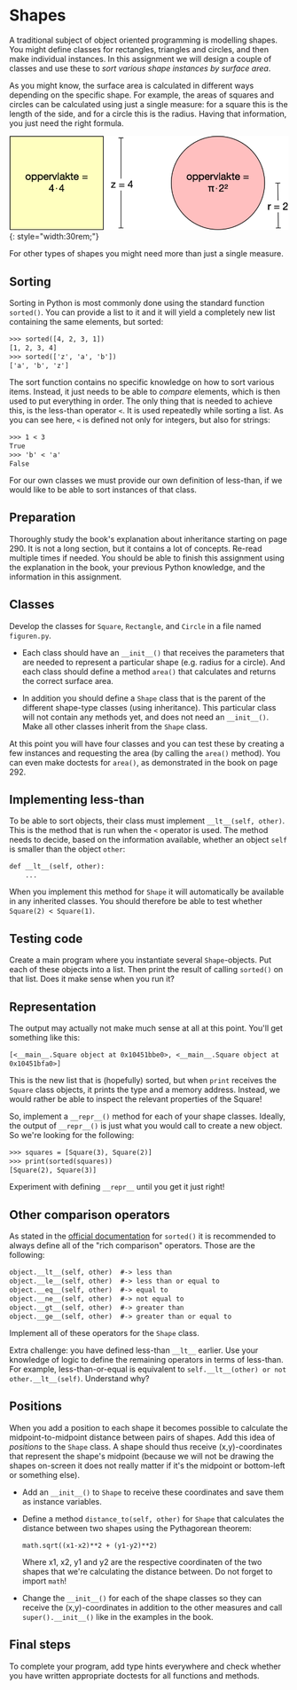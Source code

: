 # Shapes

A traditional subject of object oriented programming is modelling shapes. You might define classes for rectangles, triangles and circles, and then make individual instances. In this assignment we will design a couple of classes and use these to *sort various shape instances by surface area*.

As you might know, the surface area is calculated in different ways depending on the specific shape. For example, the areas of squares and circles can be calculated using just a single measure: for a square this is the length of the side, and for a circle this is the radius. Having that information, you just need the right formula.

![](oppervlaktes.png){: style="width:30rem;"}

For other types of shapes you might need more than just a single measure.

## Sorting

Sorting in Python is most commonly done using the standard function `sorted()`. You can provide a list to it and it will yield a completely new list containing the same elements, but sorted:

    >>> sorted([4, 2, 3, 1])
    [1, 2, 3, 4]
    >>> sorted(['z', 'a', 'b'])
    ['a', 'b', 'z']

The sort function contains no specific knowledge on how to sort various items. Instead, it just needs to be able to *compare* elements, which is then used to put everything in order. The only thing that is needed to achieve this, is the less-than operator `<`. It is used repeatedly while sorting a list. As you can see here, `<` is defined not only for integers, but also for strings:

    >>> 1 < 3
    True
    >>> 'b' < 'a'
    False

For our own classes we must provide our own definition of less-than, if we would like to be able to sort instances of that class.

## Preparation

Thoroughly study the book's explanation about inheritance starting on page 290. It is not a long section, but it contains a lot of concepts. Re-read multiple times if needed. You should be able to finish this assignment using the explanation in the book, your previous Python knowledge, and the information in this assignment.

## Classes

Develop the classes for `Square`, `Rectangle`, and `Circle` in a file named `figuren.py`.

*   Each class should have an `__init__()` that receives the parameters that are needed to represent a particular shape (e.g. radius for a circle). And each class should define a method `area()` that calculates and returns the correct surface area.

*   In addition you should define  a `Shape` class that is the parent of the different shape-type classes (using inheritance). This particular class will not contain any methods yet, and does not need an `__init__()`. Make all other classes inherit from the `Shape` class.

At this point you will have four classes and you can test these by creating a few instances and requesting the area (by calling the `area()` method). You can even make doctests for `area()`, as demonstrated in the book on page 292.

## Implementing less-than

To be able to sort objects, their class must implement `__lt__(self, other)`. This is the method that is run when the `<` operator is used. The method needs to decide, based on the information available, whether an object `self` is smaller than the object `other`:

    def __lt__(self, other):
        ...

When you implement this method for `Shape` it will automatically be available in any inherited classes. You should therefore be able to test whether `Square(2) < Square(1)`.

## Testing code

Create a main program where you instantiate several `Shape`-objects. Put each of these objects into a list. Then print the result of calling `sorted()` on that list. Does it make sense when you run it?

## Representation

The output may actually not make much sense at all at this point. You'll get something like this:

    [<__main__.Square object at 0x10451bbe0>, <__main__.Square object at 0x10451bfa0>]

This is the new list that is (hopefully) sorted, but when `print` receives the `Square` class objects, it prints the type and a memory address. Instead, we would rather be able to inspect the relevant properties of the Square!

So, implement a `__repr__()` method for each of your shape classes. Ideally, the output of `__repr__()` is just what you would call to create a new object. So we're looking for the following:

    >>> squares = [Square(3), Square(2)]
    >>> print(sorted(squares))
    [Square(2), Square(3)]

Experiment with defining `__repr__` until you get it just right!

## Other comparison operators

As stated in the [official documentation](https://docs.python.org/3/library/functions.html#sorted) for `sorted()` it is recommended to always define all of the "rich comparison" operators. Those are the following:

    object.__lt__(self, other)  #-> less than
    object.__le__(self, other)  #-> less than or equal to
    object.__eq__(self, other)  #-> equal to
    object.__ne__(self, other)  #-> not equal to
    object.__gt__(self, other)  #-> greater than
    object.__ge__(self, other)  #-> greater than or equal to

Implement all of these operators for the `Shape` class.

Extra challenge: you have defined less-than `__lt__` earlier. Use your knowledge of logic to define the remaining operators in terms of less-than. For example, less-than-or-equal is equivalent to `self.__lt__(other) or not other.__lt__(self)`. Understand why?

## Positions

When you add a position to each shape it becomes possible to calculate the midpoint-to-midpoint distance between pairs of shapes. Add this idea of *positions* to the `Shape` class. A shape should thus receive (x,y)-coordinates that represent the shape's midpoint (because we will not be drawing the shapes on-screen it does not really matter if it's the midpoint or bottom-left or something else).

*   Add an `__init__()` to `Shape` to receive these coordinates and save them as instance variables.

*   Define a method `distance_to(self, other)` for `Shape` that calculates the distance between two shapes using the Pythagorean theorem:

        math.sqrt((x1-x2)**2 + (y1-y2)**2)

    Where x1, x2, y1 and y2 are the respective coordinaten of the two shapes that we're calculating the distance between. Do not forget to import `math`!

*   Change the `__init__()` for each of the shape classes so they can receive the (x,y)-coordinates in addition to the other measures and call `super().__init__()` like in the examples in the book.

## Final steps

To complete your program, add type hints everywhere and check whether you have written appropriate doctests for all functions and methods.

